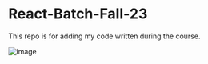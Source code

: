 # React-Batch-Fall-23
This repo is for adding my code written during the course.

![image](https://github.com/Khachmak/React-Batch-Fall-23/assets/116305410/eb89a19f-7f45-4d30-a8ae-2eca33489146)
